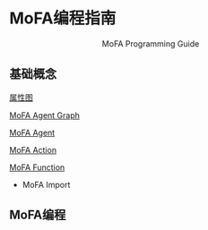 # MoFA编程指南

<center>MoFA Programming Guide</center>

## 基础概念

[属性图](property_graph.md)

[MoFA Agent Graph](mofa_agent_graph.md) 

[MoFA Agent](mofa_agent.md)

[MoFA Action](mofa_action.md)

[MoFA Function](mofa_function.md)

- MoFA Import

## MoFA编程